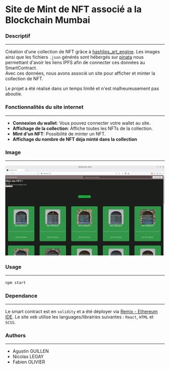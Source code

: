  # Site de Mint de NFT associé a la Blockchain Mumbai

### Descriptif
_______
Création d'une collection de NFT grâce à <a href="https://github.com/HashLips/hashlips_art_engine">hashlips_art_engine</a>. Les images ainsi que les fichiers `.json` générés sont hébergés sur <a href="https://www.pinata.cloud">pinata</a> nous permettant d'avoir les liens IPFS afin de connecter ces données au SmartContract.<br>
Avec ces données, nous avons associé un site pour afficher et minter la collection de NFT.

Le projet a été réalisé dans un temps limité et n'est malheureusement pas aboutie.

### Fonctionnalités du site internet
_______
- **Connexion du wallet**: Vous pouvez connecter votre wallet au site.
- **Affichage de la collection**: Affiche toutes les NFTs de la collection.
- **Mint d'un NFT**: Possibilité de minter un NFT.
- **Affichage du nombre de NFT déja minté dans la collection**

### Image
_______
<img src="./screen.png">

### Usage
_______
```sh
npm start
```

### Dependance
_______
Le smart contract est en `solidity` et a été déployer via <a href="https://remix.ethereum.org">Remix - Ethereum IDE</a>.
Le site xeb utilise les languages/librairies suivantes : `React`, `HTML` et `SCSS`.

### Authors
_______
+ Agustin GUILLEN
+ Nicolas LEGAY
+ Fabien OLIVIER

